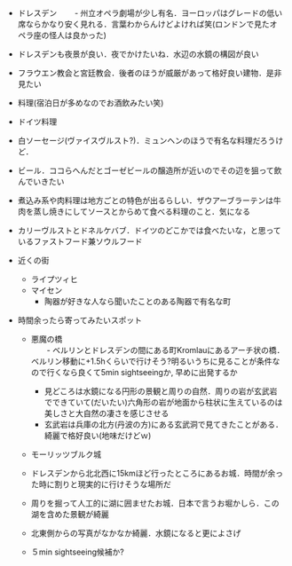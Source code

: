 - ドレスデン
　　- 州立オペラ劇場が少し有名．ヨーロッパはグレードの低い席ならかなり安く見れる．言葉わからんけどよければ笑(ロンドンで見たオペラ座の怪人は良かった)  
 - ドレスデンも夜景が良い．夜でかけたいね．水辺の水鏡の構図が良い  
 - フラウエン教会と宮廷教会．後者のほうが威厳があって格好良い建物．是非見たい  
 
- 料理(宿泊日が多めなのでお酒飲みたい笑)
 - ドイツ料理
 - 白ソーセージ(ヴァイスヴルスト?)．ミュンヘンのほうで有名な料理だろうけど．  
 - ビール．ココらへんだとゴーゼビールの醸造所が近いのでその辺を狙って飲んでいきたい  
 - 煮込み系や肉料理は地方ごとの特色が出るらしい．ザウアーブラーテンは牛肉を蒸し焼きにしてソースとからめて食べる料理のこと．気になる  
 - カリーヴルストとドネルケバブ．ドイツのどこかでは食べたいな，と思っているファストフード兼ソウルフード  
 
- 近くの街  
  - ライプツィヒ  
  - マイセン  
    - 陶器が好きな人なら聞いたことのある陶器で有名な町

- 時間余ったら寄ってみたいスポット
  - 悪魔の橋  
  　　- ベルリンとドレスデンの間にある町Kromlauにあるアーチ状の橋．ベルリン移動に+1.5hくらいで行けそう?明るいうちに見ることが条件なので行くなら良くて5min sightseeingか,
    早めに出発するか  
    - 見どころは水鏡になる円形の景観と周りの自然．周りの岩が玄武岩でできていて(だいたい)六角形の岩が地面から柱状に生えているのは美しさと大自然の凄さを感じさせる  
    - 玄武岩は兵庫の北方(丹波の方)にある玄武洞で見てきたことがある．綺麗で格好良い(地味だけどｗ)  
  
  - モーリッツブルク城  
   - ドレスデンから北北西に15kmほど行ったところにあるお城．時間が余った時に割りと現実的に行けそうな場所だ  
   - 周りを掘って人工的に湖に囲ませたお城．日本で言うお堀かしら．この湖を含めた景観が綺麗  
   - 北東側からの写真がなかなか綺麗．水鏡になると更によさげ  
   - ５min sightseeing候補か?
  
